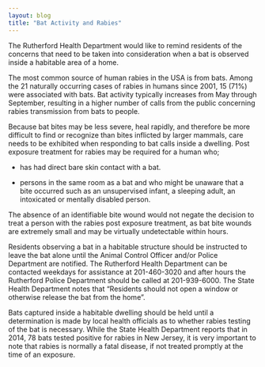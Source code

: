 ```yaml
---
layout: blog
title: "Bat Activity and Rabies"
---
```


The Rutherford Health Department would like to remind residents of the concerns that need to be taken into consideration when a bat is observed inside a habitable area of a home. 

The most common source of human rabies in the USA is from bats. Among the 21 naturally occurring cases of rabies in humans since 2001, 15 (71%) were associated with bats. Bat activity typically increases from May through September, resulting in a higher number of calls from the public concerning rabies transmission from bats to people. 

Because bat bites may be less severe, heal rapidly, and therefore be more difficult to find or recognize than bites inflicted by larger mammals, care needs to be exhibited when responding to bat calls inside a dwelling.  Post exposure treatment for rabies may be required for a human who;

- has had direct bare skin contact with a bat.

- persons in the same room as a bat and who might be unaware that a bite occurred such as an unsupervised infant, a sleeping adult, an intoxicated or mentally disabled person.

The absence of an identifiable bite wound would not negate the decision to treat a person with the rabies post exposure treatment, as bat bite wounds are extremely small and may be virtually undetectable within hours.

Residents observing a bat in a habitable structure should be instructed to leave the bat alone until the Animal Control Officer and/or Police Department are notified. The Rutherford Health Department can be contacted weekdays for assistance at 201-460-3020 and after hours the Rutherford Police Department should be called at 201-939-6000. The State Health Department 
notes that “Residents should not open a window or otherwise release the bat from the home”. 

Bats captured inside a habitable dwelling should be held until a determination is made by local health officials as to whether rabies testing of the bat is necessary. While the State Health Department reports that in 2014, 78 bats tested positive for rabies in New Jersey, it is very important to note that rabies is normally a fatal disease, if not treated promptly at the time of an exposure.  

